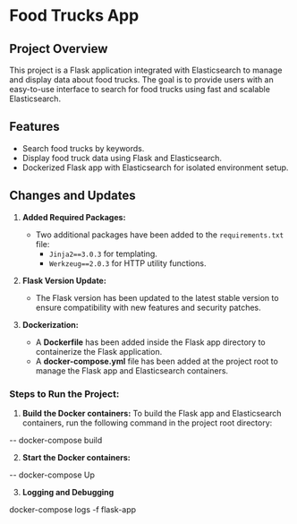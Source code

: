 # Food Trucks App
## Project Overview

This project is a Flask application integrated with Elasticsearch to manage and display data about food trucks. The goal is to provide users with an easy-to-use interface to search for food trucks using fast and scalable Elasticsearch.

## Features
- Search food trucks by keywords.
- Display food truck data using Flask and Elasticsearch.
- Dockerized Flask app with Elasticsearch for isolated environment setup.

## Changes and Updates

1. **Added Required Packages:**
   - Two additional packages have been added to the `requirements.txt` file:
     - `Jinja2==3.0.3` for templating.
     - `Werkzeug==2.0.3` for HTTP utility functions.

2. **Flask Version Update:**
   - The Flask version has been updated to the latest stable version to ensure compatibility with new features and security patches.

3. **Dockerization:**
   - A **Dockerfile** has been added inside the Flask app directory to containerize the Flask application.
   - A **docker-compose.yml** file has been added at the project root to manage the Flask app and Elasticsearch containers.



### Steps to Run the Project:

1. **Build the Docker containers:**
   To build the Flask app and Elasticsearch containers, run the following command in the project root directory:

--    docker-compose build

2. **Start the Docker containers:**

--    docker-compose Up 

3. **Logging and Debugging**

docker-compose logs -f flask-app


